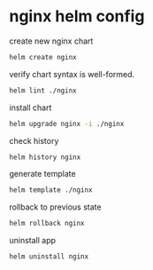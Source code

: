 # nginx helm config

create new nginx chart
```bash
helm create nginx
```

verify chart syntax is well-formed.
```bash
helm lint ./nginx
```

install chart
```bash
helm upgrade nginx -i ./nginx
```

check history
```bash
helm history nginx
```

generate template
```bash
helm template ./nginx
```

rollback to previous state
```bash
helm rollback nginx
```

uninstall app
```bash
helm uninstall nginx
```
